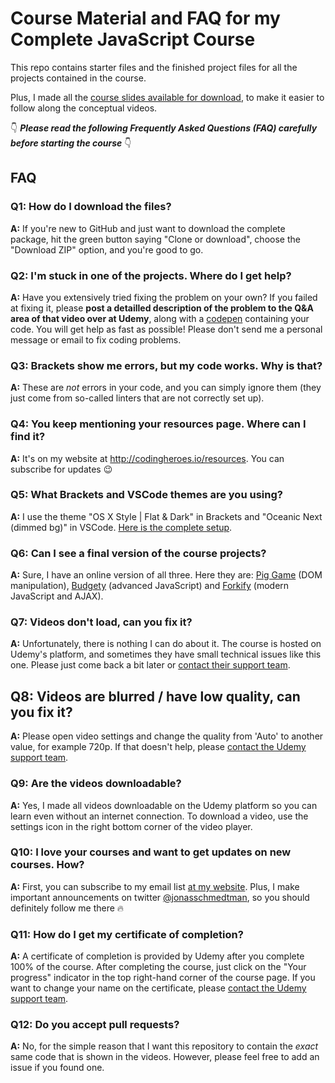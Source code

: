 # Course Material and FAQ for my Complete JavaScript Course

This repo contains starter files and the finished project files for all the projects contained in the course.

Plus, I made all the [course slides available for download](slides-students-C03.pdf), to make it easier to follow along the conceptual videos.

👇 **_Please read the following Frequently Asked Questions (FAQ) carefully before starting the course_** 👇

## FAQ

### Q1: How do I download the files?

**A:** If you're new to GitHub and just want to download the complete package, hit the green button saying "Clone or download", choose the "Download ZIP" option, and you're good to go.

### Q2: I'm stuck in one of the projects. Where do I get help?

**A:** Have you extensively tried fixing the problem on your own? If you failed at fixing it, please **post a detailled description of the problem to the Q&A area of that video over at Udemy**, along with a [codepen](https://codepen.io/pen/) containing your code. You will get help as fast as possible! Please don't send me a personal message or email to fix coding problems.

### Q3: Brackets show me errors, but my code works. Why is that?

**A:** These are _not_ errors in your code, and you can simply ignore them (they just come from so-called linters that are not correctly set up).

### Q4: You keep mentioning your resources page. Where can I find it?

**A:** It's on my website at <http://codingheroes.io/resources>. You can subscribe for updates 😉

### Q5: What Brackets and VSCode themes are you using?

**A:** I use the theme "OS X Style | Flat & Dark" in Brackets and "Oceanic Next (dimmed bg)" in VSCode. [Here is the complete setup](editors-setup.md).

### Q6: Can I see a final version of the course projects?

**A:** Sure, I have an online version of all three. Here they are: [Pig Game](https://piggame2.netlify.com/) (DOM manipulation), [Budgety](http://budgety2.netlify.com/) (advanced JavaScript) and [Forkify](https://forkify.netlify.com/) (modern JavaScript and AJAX).

### Q7: Videos don't load, can you fix it?

**A:** Unfortunately, there is nothing I can do about it. The course is hosted on Udemy's platform, and sometimes they have small technical issues like this one. Please just come back a bit later or [contact their support team](https://support.udemy.com/hc/en-us).

## Q8: Videos are blurred / have low quality, can you fix it?

**A:** Please open video settings and change the quality from 'Auto' to another value, for example 720p. If that doesn't help, please [contact the Udemy support team](https://support.udemy.com/hc/en-us).

### Q9: Are the videos downloadable?

**A:** Yes, I made all videos downloadable on the Udemy platform so you can learn even without an internet connection. To download a video, use the settings icon in the right bottom corner of the video player.

### Q10: I love your courses and want to get updates on new courses. How?

**A:** First, you can subscribe to my email list [at my website](http://codingheroes.io/newsletter). Plus, I make important announcements on twitter [@jonasschmedtman](https://twitter.com/jonasschmedtman), so you should definitely follow me there 🔥

### Q11: How do I get my certificate of completion?

**A:** A certificate of completion is provided by Udemy after you complete 100% of the course. After completing the course, just click on the "Your progress" indicator in the top right-hand corner of the course page. If you want to change your name on the certificate, please [contact the Udemy support team](https://support.udemy.com/hc/en-us).

### Q12: Do you accept pull requests?

**A:** No, for the simple reason that I want this repository to contain the _exact_ same code that is shown in the videos. However, please feel free to add an issue if you found one.
